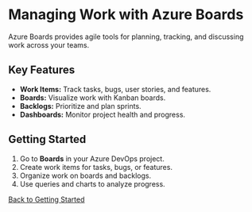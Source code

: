 # Managing Work with Azure Boards

Azure Boards provides agile tools for planning, tracking, and discussing work across your teams.

## Key Features

- **Work Items:** Track tasks, bugs, user stories, and features.
- **Boards:** Visualize work with Kanban boards.
- **Backlogs:** Prioritize and plan sprints.
- **Dashboards:** Monitor project health and progress.

## Getting Started

1. Go to **Boards** in your Azure DevOps project.
2. Create work items for tasks, bugs, or features.
3. Organize work on boards and backlogs.
4. Use queries and charts to analyze progress.

[Back to Getting Started](getting-started.md)
